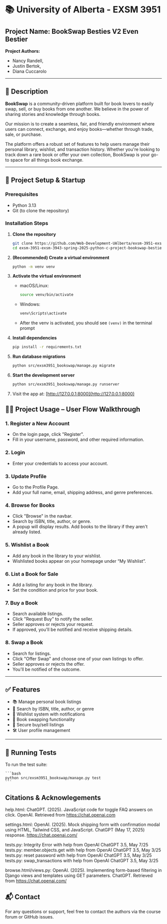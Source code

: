 # 📚 University of Alberta - EXSM 3951
## **Project Name: BookSwap Besties V2 Even Bestier**

**Project Authors:** 
 + Nancy Randell, 
 + Justin Bertok, 
 + Diana Cuccarolo

---

## 📝 Description

**BookSwap** is a community-driven platform built for book lovers to easily swap, sell, or buy books from one another. We believe in the power of sharing stories and knowledge through books.  

Our mission is to create a seamless, fair, and friendly environment where users can connect, exchange, and enjoy books—whether through trade, sale, or purchase.

The platform offers a robust set of features to help users manage their personal library, wishlist, and transaction history. Whether you're looking to track down a rare book or offer your own collection, BookSwap is your go-to space for all things book exchange.

---

## 🚀 Project Setup & Startup

### Prerequisites
- Python 3.13
- Git (to clone the repository)

### Installation Steps

1. **Clone the repository**

    ```bash
    git clone https://github.com/Web-Development-UAlberta/exsm-3951-exsm-3943-spring-2025-python-c-project-bookswap-besties-v2-even-bestier.git
    cd exsm-3951-exsm-3943-spring-2025-python-c-project-bookswap-besties-v2-even-bestier
    ```
2. **(Recommended) Create a virtual environment**
    ```bash
    python -m venv venv
    ```
3. **Activate the virtual environment**
    
    - macOS/Linux:
        ```bash
        source venv/bin/activate
        ```

    - Windows:
        ```bash
        venv\Scripts\activate
        ```
    - After the venv is activated, you should see `(venv)` in the terminal prompt

4. **Install dependencies**
    ```bash
    pip install -r requirements.txt
    ```

5. **Run database migrations**
    ```bash
    python src/exsm3951_bookswap/manage.py migrate 
    ```
6. **Start the development server**
    ```bash
    python src/exsm3951_bookswap/manage.py runserver 
    ```
7. Visit the app at: [http://127.0.0.1:8000](http://127.0.0.1:8000)



## 👨‍💻 Project Usage – User Flow Walkthrough

### 1. Register a New Account
- On the login page, click "Register".
- Fill in your username, password, and other required information.

### 2. Login
- Enter your credentials to access your account.

### 3. Update Profile
- Go to the Profile Page.
- Add your full name, email, shipping address, and genre preferences.

### 4. Browse for Books
- Click "Browse" in the navbar.
- Search by ISBN, title, author, or genre.
- A popup will display results. Add books to the library if they aren't already listed.

### 5. Wishlist a Book
- Add any book in the library to your wishlist.
- Wishlisted books appear on your homepage under “My Wishlist”.

### 6. List a Book for Sale
- Add a listing for any book in the library.
- Set the condition and price for your book.

### 7. Buy a Book
- Search available listings.
- Click "Request Buy" to notify the seller.
- Seller approves or rejects your request.
- If approved, you'll be notified and receive shipping details.

### 8. Swap a Book
- Search for listings.
- Click "Offer Swap" and choose one of your own listings to offer.
- Seller approves or rejects the offer.
- You'll be notified of the outcome.

---

## ✅ Features

- 📚 Manage personal book listings  
- 🔎 Search by ISBN, title, author, or genre  
- 💖 Wishlist system with notifications  
- 🔄 Book swapping functionality  
- 💸 Secure buy/sell listings  
- 🛠️ User profile management  

---

## 🧪 Running Tests

To run the test suite:

    ```bash
    python src/exsm3951_bookswap/manage.py test
    ```

## Citations & Acknowlegements

help.html: ChatGPT. (2025). JavaScript code for toggle FAQ answers on click. OpenAI. Retrieved from https://chat.openai.com

settings.html: OpenAI. (2025). Mock shipping form with confirmation modal using HTML, Tailwind CSS, and JavaScript. ChatGPT (May 17, 2025) response. https://chat.openai.com/

tests.py: Integrity Error with help from OpenAI ChatGPT 3.5, May 7/25 
tests.py: member.objects.get with help from OpenAI ChatGPT 3.5, May 3/25
tests.py: reset password with help from OpenAI ChatGPT 3.5, May 3/25
tests.py: swap_transactions with help from OpenAI ChatGPT 3.5, May 3/25

browse.html/views.py: OpenAI. (2025). Implementing form-based filtering in Django views and templates using GET parameters. ChatGPT. Retrieved from https://chat.openai.com/

## 📬 Contact
For any questions or support, feel free to contact the authors via the course forum or GitHub issues.


